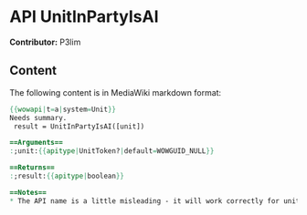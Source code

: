 # API UnitInPartyIsAI

**Contributor:** P3lim

## Content

The following content is in MediaWiki markdown format:

```mediawiki
{{wowapi|t=a|system=Unit}}
Needs summary.
 result = UnitInPartyIsAI([unit])

==Arguments==
:;unit:{{apitype|UnitToken?|default=WOWGUID_NULL}}

==Returns==
:;result:{{apitype|boolean}}

==Notes==
* The API name is a little misleading - it will work correctly for units other than party too.
```